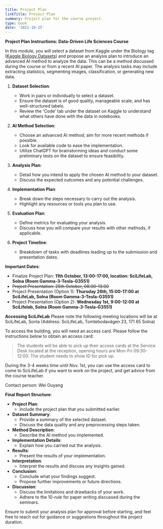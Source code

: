 ```yaml
---
title: Project Plan
linkTitle: Project Plan
summary: Project plan for the course project.
type: book
date: '2021-10-25'
---
```


**Project Plan Instructions: Data-Driven Life Sciences Course**

In this module, you will select a dataset from Kaggle under the Biology tag ([Kaggle Biology Datasets](https://www.kaggle.com/datasets?tags=7100-Biology)) and propose an analysis plan to introduce an advanced AI method to analyze the data. This can be a method discussed during the course or from a recent AI paper. The analysis tasks may include extracting statistics, segmenting images, classification, or generating new data.

1. **Dataset Selection**:
   - Work in pairs or individually to select a dataset.
   - Ensure the dataset is of good quality, manageable scale, and has well-structured labels.
   - Review the 'Code' tab under the dataset on Kaggle to understand what others have done with the data in notebooks.

2. **AI Method Selection**:
   - Choose an advanced AI method; aim for more recent methods if possible.
   - Look for available code to ease the implementation.
   - Utilize ChatGPT for brainstorming ideas and conduct some preliminary tests on the dataset to ensure feasibility.

3. **Analysis Plan**:
   - Detail how you intend to apply the chosen AI method to your dataset.
   - Discuss the expected outcomes and any potential challenges.

4. **Implementation Plan**:
   - Break down the steps necessary to carry out the analysis.
   - Highlight any resources or tools you plan to use.

5. **Evaluation Plan**:
   - Define metrics for evaluating your analysis.
   - Discuss how you will compare your results with other methods, if applicable.

6. **Project Timeline**:
   - Breakdown of tasks with deadlines leading up to the submission and presentation dates.

**Important Dates**:
- Finalize Project Plan: **11th October, 13:00-17:00, location: SciLifeLab, Solna (Room Gamma-3-Tesla-G3551)**
- ~~Project Presentation: 25th October, 08:00-13:00~~
- Project Presentation (Option 1): **Thursday 26th, 15:00-17:00 at SciLifeLab, Solna (Room Gamma-3-Tesla-G3551)**
- Project Presentation (Option 2): **Wednesday 1st, 9:00-12:00 at SciLifelab, Solna (Room Gamma-3-Tesla-G3551)**

**Accessing SciLifeLab**
Please note the following meeting locations will be at SciLifeLab, Sonla (Address: SciLifeLab, Tomtebodavägen 23, 171 65 Solna)

To access the building, you will need an access card. Please follow the instructions below to obtain an access card:

> The students will be able to pick up their access cards at the Service Desk located at the reception, opening hours are Mon-Fri 09:30-12:00. The student needs to show ID for pick up.

During the 3-4 weeks time until Nov. 1st, you can use the access card to come to SciLifeLab if you want to work on the project, and get advice from the course teacher.

Contact person: Wei Ouyang

**Final Report Structure**:
- **Project Plan**:
  - Include the project plan that you submitted earlier.
- **Dataset Summary**:
  - Provide a summary of the selected dataset.
  - Discuss the data quality and any preprocessing steps taken.
- **Method Description**:
  - Describe the AI method you implemented.
- **Implementation Details**:
  - Explain how you carried out the analysis.
- **Results**:
  - Present the results of your implementation.
- **Interpretation**:
  - Interpret the results and discuss any insights gained.
- **Conclusion**:
  - Conclude what your findings suggest.
  - Propose further improvements or future directions.
- **Discussion**:
  - Discuss the limitations and drawbacks of your work.
  - Adhere to the 10-rule for paper writing discussed during the seminars.

Ensure to submit your analysis plan for approval before starting, and feel free to reach out for guidance or suggestions throughout the project duration.

